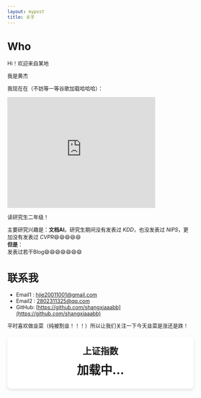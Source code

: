 ```yaml
---
layout: mypost
title: 关于
---
```

# Who

Hi！欢迎来自<span id="visitor-location">某地</span>

我是黄杰  

我现在在（不妨等一等谷歌加载哈哈哈）：  

<iframe src="https://www.google.com/maps/embed?pb=!1m18!1m12!1m3!1d13187.62315506682!2d114.3654708839818!3d30.47356738111945!2m3!1f0!2f0!3f0!3m2!1i1024!2i768!4f13.1!3m3!1m2!1s0x342ebb0327eda313%3A0x4ca810852fdd8295!2z5Lit5Y2X6LSi57uP5pS_5rOV5aSn5a2m5Y2X5rmW5qCh5Yy656CU56m255Sf6Zmi!5e0!3m2!1szh-CN!2sjp!4v1737095885217!5m2!1szh-CN!2sjp" width="400" height="300" style="border:0;" allowfullscreen="" loading="lazy" referrerpolicy="no-referrer-when-downgrade"></iframe>

读研究生二年级！  

主要研究兴趣是：**文档AI**。研究生期间没有发表过 *KDD*，也没发表过 *NIPS*，更加没有发表过 *CVPR*😄😄😄😄😄  
**但是**：  
发表过若干Blog😄😄😄😄😄😄😄  

# 联系我  

- Email1&nbsp;: [hjie20011001@gmail.com](mailto:hjie20011001@gmail.com)  
- Email2&nbsp;: [2802311325@qq.com](mailto:2802311325@gmail.com)  
- GitHub: [https://github.com/shangxiaaabb](https://github.com/shangxiaaabb) 


平时喜欢做韭菜（纯被割韭！！！）所以让我们关注一下今天韭菜是涨还是跌！

<div class="stock-container">
  <div class="stock-name" id="stock-name">上证指数</div>
  <div class="stock-price" id="stock-price">加载中...</div>
  <div class="stock-change" id="stock-change"></div>
</div>

<style>
  .stock-container {
    background-color: #fff;
    padding: 20px;
    border-radius: 10px;
    box-shadow: 0 4px 8px rgba(0, 0, 0, 0.1);
    text-align: center;
    margin-top: 20px;
  }
  .stock-name {
    font-size: 24px;
    font-weight: bold;
    margin-bottom: 10px;
  }
  .stock-price {
    font-size: 32px;
    font-weight: bold;
  }
  .stock-change {
    font-size: 18px;
    margin-top: 10px;
  }
  .up {
    color: #ff4d4d; /* 上涨为红色 */
  }
  .down {
    color: #00cc66; /* 下跌为绿色 */
  }
</style>

 <script>
  // 获取访问者地理位置
  function fetchAddress(lat, lon) {
    const url = `https://nominatim.openstreetmap.org/reverse?format=jsonv2&lat=${lat}&lon=${lon}&accept-language=en`;
    fetch(url)
      .then(response => response.json())
      .then(data => {
        const location =
          data.address.city ||
          data.address.town ||
          data.address.village ||
          "某地";
        document.getElementById("visitor-location").textContent = location;
      })
      .catch(() => {
        document.getElementById("visitor-location").textContent = "某地";
      });
  }
  function getLocation() {
    if (navigator.geolocation) {
      navigator.geolocation.getCurrentPosition(
        (position) => {
          const lat = position.coords.latitude;
          const lon = position.coords.longitude;
          fetchAddress(lat, lon);
        },
        () => {
          document.getElementById("visitor-location").textContent = "某地";
        }
      );
    } else {
      document.getElementById("visitor-location").textContent = "某地";
    }
  }

  function fetchStockData() {
  const stockNameElement = document.getElementById('stock-name');
  const stockPriceElement = document.getElementById('stock-price');
  const stockChangeElement = document.getElementById('stock-change');

  // 腾讯财经 API URL（上证指数代码：sh000001）
  const tencentUrl = 'http://qt.gtimg.cn/q=sh000001';

  // 新浪财经 API URL（上证指数代码：s_sh000001）
  const sinaUrl = 'https://hq.sinajs.cn/list=s_sh000001';

  // 雪球 API URL（上证指数代码：SH000001）
  const xueqiuUrl = 'https://stock.xueqiu.com/v5/stock/quote.json?symbol=SH000001&extend=detail';

  // 创建 AbortController 用于超时控制
  const controller = new AbortController();
  const signal = controller.signal;

  // 设置超时时间（3 秒）
  const timeout = 3000;

  // 超时处理
  const timeoutId = setTimeout(() => {
    controller.abort(); // 中止腾讯财经 API 请求
    console.warn('腾讯财经 API 请求超时，切换到新浪财经 API'); // 调试日志
    fetchStockDataFromSina(); // 切换到新浪财经 API
  }, timeout);

  // 尝试使用腾讯财经 API
  fetch(tencentUrl, { signal })
    .then(response => response.text())
    .then(data => {
      clearTimeout(timeoutId); // 清除超时计时器
      console.log('腾讯财经 API 返回数据:', data); // 调试日志
      // 解析返回的数据（格式为 CSV）
      const parts = data.split('~');
      if (parts.length > 1) {
        const indexName = parts[1]; // 指数名称
        const currentPrice = parts[3]; // 当前价格
        const change = parts[4]; // 涨跌额
        const changePercent = parts[5]; // 涨跌百分比

        // 设置颜色样式
        const isUp = parseFloat(change) > 0;
        stockPriceElement.className = isUp ? 'stock-price up' : 'stock-price down';
        stockChangeElement.className = isUp ? 'stock-change up' : 'stock-change down';

        // 显示数据
        stockNameElement.innerText = indexName;
        stockPriceElement.innerText = currentPrice;
        stockChangeElement.innerText = `${change} (${changePercent})`;
      } else {
        throw new Error('腾讯财经 API 数据解析失败');
      }
    })
    .catch(error => {
      if (error.name === 'AbortError') {
        console.warn('腾讯财经 API 请求被中止，已切换到新浪财经 API'); // 调试日志
      } else {
        console.error('腾讯财经 API 请求失败:', error); // 调试日志
      }
      fetchStockDataFromSina(); // 切换到新浪财经 API
    });

  // 使用新浪财经 API 获取数据
  function fetchStockDataFromSina() {
    fetch(sinaUrl)
      .then(response => response.text())
      .then(data => {
        console.log('新浪财经 API 返回数据:', data); // 调试日志
        // 解析返回的数据（格式为 CSV）
        const parts = data.split(',');
        if (parts.length > 1) {
          const indexName = parts[0].split('"')[1]; // 指数名称
          const currentPrice = parts[1]; // 当前价格
          const change = parts[2]; // 涨跌额
          const changePercent = parts[3]; // 涨跌百分比

          // 设置颜色样式
          const isUp = parseFloat(change) > 0;
          stockPriceElement.className = isUp ? 'stock-price up' : 'stock-price down';
          stockChangeElement.className = isUp ? 'stock-change up' : 'stock-change down';

          // 显示数据
          stockNameElement.innerText = indexName;
          stockPriceElement.innerText = currentPrice;
          stockChangeElement.innerText = `${change} (${changePercent})`;
        } else {
          throw new Error('新浪财经 API 数据解析失败');
        }
      })
      .catch(error => {
        console.error('新浪财经 API 请求失败:', error); // 调试日志
        fetchStockDataFromXueqiu(); // 切换到雪球 API
      });
  }

  // 使用雪球 API 获取数据
  function fetchStockDataFromXueqiu() {
    fetch(xueqiuUrl)
      .then(response => response.json())
      .then(data => {
        console.log('雪球 API 返回数据:', data); // 调试日志
        if (data.data && data.data.quote) {
          const quote = data.data.quote;
          const indexName = quote.name; // 指数名称
          const currentPrice = quote.current; // 当前价格
          const change = quote.chg; // 涨跌额
          const changePercent = quote.percent; // 涨跌百分比

          // 设置颜色样式
          const isUp = parseFloat(change) > 0;
          stockPriceElement.className = isUp ? 'stock-price up' : 'stock-price down';
          stockChangeElement.className = isUp ? 'stock-change up' : 'stock-change down';

          // 显示数据
          stockNameElement.innerText = indexName;
          stockPriceElement.innerText = currentPrice;
          stockChangeElement.innerText = `${change} (${changePercent}%)`;
        } else {
          throw new Error('雪球 API 数据解析失败');
        }
      })
      .catch(error => {
        console.error('雪球 API 请求失败:', error); // 调试日志
        stockPriceElement.innerText = '数据加载失败';
      });
  }
}

  // 页面加载时执行
  window.onload = function() {
    getLocation(); // 获取访问者地理位置
    fetchStockData(); // 获取上证指数数据
  };
</script>